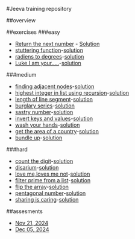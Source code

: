 #Jeeva training repository

##overview

##exercises
###easy
- [Return the next number](https://edabit.com/challenge/KjCS7occ9hfu5snpb) - [Solution](excercises/easy/list.py)
- [stuttering function](https://edabit.com/challenge/gt9LLufDCMHKMioh2)-[solution](excercises/easy/stutter.py)
- [radiens to degrees](https://edabit.com/challenge/2X2uZysLJ3CpsxLDD)-[solution](excercises/easy/raiantodegree.py)
- [Luke I am your.....](https://edabit.com/challenge/8pDH2SRutPoaQghgc)-[solution](excercises/easy/luke.py)


###medium
- [finding adjacent nodes](https://edabit.com/challenge/3DAkZHv2LZjgqWbvW)-[solution](excercises/medium/adjacentnode.py)
- [highest integer in list using recursion](https://edabit.com/challenge/xRMQG4Sxewx5agDRr)-[solution](excercises\medium\listrecursion.py)
- [length of line segment](https://edabit.com/challenge/9a8rXCGo4JE36juoF)-[solution](excercises/medium/lengthoflinesegment.py)
- [burglary series](https://edabit.com/challenge/9KEKJG5PZTFmG3Zau)-[solution](excercises/medium/burglary.py)
- [sastry number](https://edabit.com/challenge/KjSae7LTFzYTC256A)-[solution](excercises/medium/sastry.py)
- [invert keys and values](https://edabit.com/challenge/YTECpnCCeJsYqYvfF)-[solution](excercises/medium/invert.py)
- [wash your hands](https://edabit.com/challenge/XNqAFTw3shrxcEdWz)-[solution](excercises/medium/washhands.py)
- [get the area of a country](https://edabit.com/challenge/ejfdLAp673DwxSg5R)-[solution](excercises/medium/areaofcountry.py)
- [bundle up](https://edabit.com/challenge/saKcrsreCGXD28hgE)-[solution](excercises/medium/bundleup.py)


###hard
- [count the digit](https://edabit.com/challenge/wv6p5WR648oG6mTZx)-[solution](excercises/hard/countthedigit.py)
- [disarium](https://edabit.com/challenge/pyxXekyofGasXX2me)-[solution](excercises\hard\disarium.py)
- [love me,loves me not](https://edabit.com/challenge/wNfRFhnAefjJcXwQ4)-[solution](excercises/hard/love.py)
- [filter prime from a list](https://edabit.com/challenge/sPdaYSjgqpupa2B7q)-[solution](excercises/hard/filterprime.py)
- [flip the array](https://edabit.com/challenge/wytnq5RFKdMaD9GGM)-[solution](excercises/hard/flipthearray.py)
- [pentagonal number](https://edabit.com/challenge/wmdanmJkaT9waTg3y)-[solution](excercises/hard/pentagonalnumber.py)
- [sharing is caring](https://edabit.com/challenge/t5w3KeLXzs5ChWDMo)-[solution](excercises/hard/sharingiscaring.py)

##assesments
- [Nov 21, 2024](assessments/20241121/log.py)
- [Dec 05, 2024](assessments/20241205/python_task2.ipynb)
